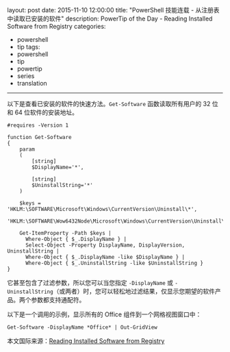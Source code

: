 ﻿layout: post
date: 2015-11-10 12:00:00
title: "PowerShell 技能连载 - 从注册表中读取已安装的软件"
description: PowerTip of the Day - Reading Installed Software from Registry
categories:
- powershell
- tip
tags:
- powershell
- tip
- powertip
- series
- translation
---
以下是查看已安装的软件的快速方法。`Get-Software` 函数读取所有用户的 32 位和 64 位软件的安装地址。

    #requires -Version 1
    
    function Get-Software
    {
        param
        (
            [string]
            $DisplayName='*',
    
            [string]
            $UninstallString='*'
        )
    
        $keys = 'HKLM:\SOFTWARE\Microsoft\Windows\CurrentVersion\Uninstall\*',
                'HKLM:\SOFTWARE\Wow6432Node\Microsoft\Windows\CurrentVersion\Uninstall\*'
        
        Get-ItemProperty -Path $keys |
          Where-Object { $_.DisplayName } |
          Select-Object -Property DisplayName, DisplayVersion, UninstallString |
          Where-Object { $_.DisplayName -like $DisplayName } |
          Where-Object { $_.UninstallString -like $UninstallString }
    }

它甚至包含了过滤参数，所以您可以当您指定 `-DisplayName` 或 `-UninstallString`（或两者）时，您可以轻松地过滤结果，仅显示您期望的软件产品。两个参数都支持通配符。

以下是一个调用的示例，显示所有的 Office 组件到一个网格视图窗口中：

    Get-Software -DisplayName *Office* | Out-GridView

<!--more-->
本文国际来源：[Reading Installed Software from Registry](http://powershell.com/cs/blogs/tips/archive/2015/11/10/reading-installed-software-from-registry.aspx)

